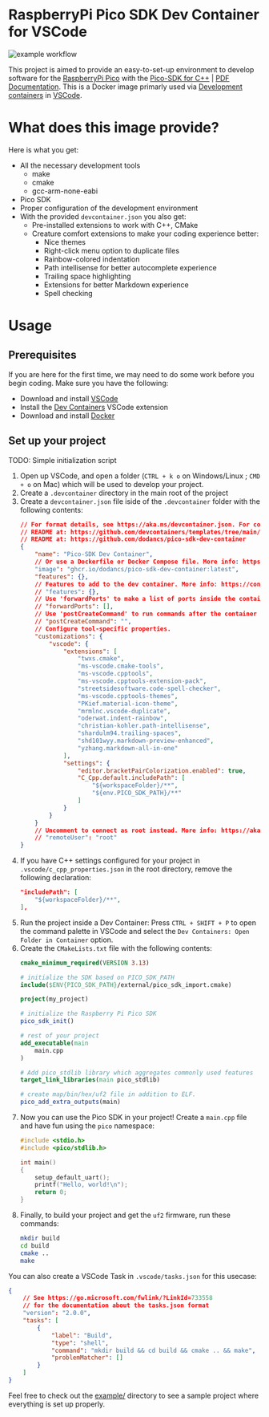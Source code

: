 # RaspberryPi Pico SDK Dev Container for VSCode

![example workflow](https://github.com/dodancs/pico-sdk-dev-container/actions/workflows/build-docker.yml/badge.svg)


This project is aimed to provide an easy-to-set-up environment to develop software for the [RaspberryPi Pico](https://www.raspberrypi.com/products/raspberry-pi-pico/) with the [Pico-SDK for C++](https://github.com/raspberrypi/pico-sdk) | [PDF Documentation](https://datasheets.raspberrypi.com/pico/raspberry-pi-pico-c-sdk.pdf). This is a Docker image primarly used via [Development containers](https://containers.dev/) in [VSCode](https://code.visualstudio.com/).

# What does this image provide?

Here is what you get:
- All the necessary development tools
  - make
  - cmake
  - gcc-arm-none-eabi
- Pico SDK
- Proper configuration of the development environment
- With the provided `devcontainer.json` you also get:
  - Pre-installed extensions to work with C++, CMake
  - Creature comfort extensions to make your coding experience better:
    - Nice themes
    - Right-click menu option to duplicate files
    - Rainbow-colored indentation
    - Path intellisense for better autocomplete experience
    - Trailing space highlighting
    - Extensions for better Markdown experience
    - Spell checking

# Usage

## Prerequisites

If you are here for the first time, we may need to do some work before you begin coding. Make sure you have the following:

- Download and install [VSCode](https://code.visualstudio.com/)
- Install the [Dev Containers](https://marketplace.visualstudio.com/items?itemName=ms-vscode-remote.remote-containers) VSCode extension
- Download and install [Docker](https://www.docker.com/products/docker-desktop/)

## Set up your project

TODO: Simple initialization script

1. Open up VSCode, and open a folder (`CTRL + k o` on Windows/Linux ; `CMD + o` on Mac) which will be used to develop your project.
2. Create a `.devcontainer` directory in the main root of the project
3. Create a `devcontainer.json` file iside of the `.devcontainer` folder with the following contents:
   ```json
   // For format details, see https://aka.ms/devcontainer.json. For config options, see the
   // README at: https://github.com/devcontainers/templates/tree/main/src/ubuntu
   // README at: https://github.com/dodancs/pico-sdk-dev-container
   {
       "name": "Pico-SDK Dev Container",
       // Or use a Dockerfile or Docker Compose file. More info: https://containers.dev/guide/dockerfile
       "image": "ghcr.io/dodancs/pico-sdk-dev-container:latest",
       "features": {},
       // Features to add to the dev container. More info: https://containers.dev/features.
       // "features": {},
       // Use 'forwardPorts' to make a list of ports inside the container available locally.
       // "forwardPorts": [],
       // Use 'postCreateCommand' to run commands after the container is created.
       // "postCreateCommand": "",
       // Configure tool-specific properties.
       "customizations": {
           "vscode": {
               "extensions": [
                   "twxs.cmake",
                   "ms-vscode.cmake-tools",
                   "ms-vscode.cpptools",
                   "ms-vscode.cpptools-extension-pack",
                   "streetsidesoftware.code-spell-checker",
                   "ms-vscode.cpptools-themes",
                   "PKief.material-icon-theme",
                   "mrmlnc.vscode-duplicate",
                   "oderwat.indent-rainbow",
                   "christian-kohler.path-intellisense",
                   "shardulm94.trailing-spaces",
                   "shd101wyy.markdown-preview-enhanced",
                   "yzhang.markdown-all-in-one"
               ],
               "settings": {
                   "editor.bracketPairColorization.enabled": true,
                   "C_Cpp.default.includePath": [
                       "${workspaceFolder}/**",
                       "${env.PICO_SDK_PATH}/**"
                   ]
               }
           }
       }
       // Uncomment to connect as root instead. More info: https://aka.ms/dev-containers-non-root.
       // "remoteUser": "root"
   }
   ```
4. If you have C++ settings configured for your project in `.vscode/c_cpp_properties.json` in the root directory, remove the following declaration:
   ```json
   "includePath": [
       "${workspaceFolder}/**",
   ],
   ```
5. Run the project inside a Dev Container:
   Press `CTRL + SHIFT + P` to open the command palette in VSCode and select the `Dev Containers: Open Folder in Container` option.
6. Create the `CMakeLists.txt` file with the following contents:
   ```cmake
   cmake_minimum_required(VERSION 3.13)

   # initialize the SDK based on PICO_SDK_PATH
   include($ENV{PICO_SDK_PATH}/external/pico_sdk_import.cmake)

   project(my_project)

   # initialize the Raspberry Pi Pico SDK
   pico_sdk_init()

   # rest of your project
   add_executable(main
       main.cpp
   )

   # Add pico_stdlib library which aggregates commonly used features
   target_link_libraries(main pico_stdlib)

   # create map/bin/hex/uf2 file in addition to ELF.
   pico_add_extra_outputs(main)
   ```
7. Now you can use the Pico SDK in your project! Create a `main.cpp` file and have fun using the `pico` namespace:
   ```cpp
   #include <stdio.h>
   #include <pico/stdlib.h>

   int main()
   {
       setup_default_uart();
       printf("Hello, world!\n");
       return 0;
   }
   ```
8. Finally, to build your project and get the `uf2` firmware, run these commands:
   ```bash
   mkdir build
   cd build
   cmake ..
   make
   ```

You can also create a VSCode Task in `.vscode/tasks.json` for this usecase:
```json
{
    // See https://go.microsoft.com/fwlink/?LinkId=733558
    // for the documentation about the tasks.json format
    "version": "2.0.0",
    "tasks": [
        {
            "label": "Build",
            "type": "shell",
            "command": "mkdir build && cd build && cmake .. && make",
            "problemMatcher": []
        }
    ]
}
```

Feel free to check out the [example/](example/) directory to see a sample project where everything is set up properly.
